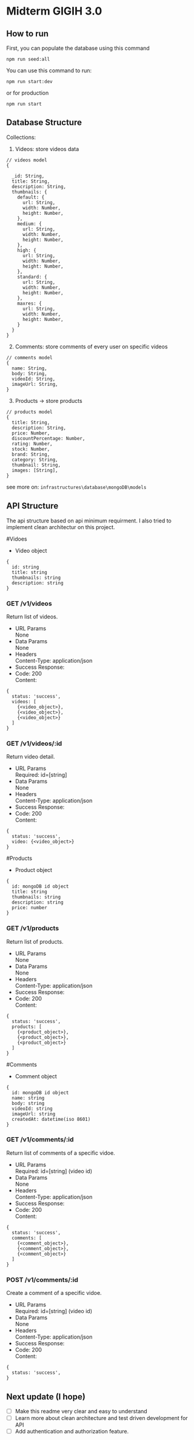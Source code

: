 # Midterm GIGIH 3.0

## How to run
First, you can populate the database using this command
```
npm run seed:all
```

You can use this command to run:
```
npm run start:dev
```
or for production
```
npm run start
```

## Database Structure
Collections:
1. Videos: store videos data
```
// videos model
{

  _id: String,
  title: String,
  description: String,
  thumbnails: {
    default: {
      url: String,
      width: Number,
      height: Number,
    },
    medium: {
      url: String,
      width: Number,
      height: Number,
    },
    high: {
      url: String,
      width: Number,
      height: Number,
    },
    standard: {
      url: String,
      width: Number,
      height: Number,
    },
    maxres: {
      url: String,
      width: Number,
      height: Number,
    }
  }
}
```
2. Comments: store comments of every user on specific videos
```
// comments model
{
  name: String,
  body: String,
  videoId: String,
  imageUrl: String,
}
```
3. Products -> store products
```
// products model
{
  title: String,
  description: String,
  price: Number,
  discountPercentage: Number,
  rating: Number,
  stock: Number,
  brand: String,
  category: String,
  thumbnail: String,
  images: [String],
}
```
see more on: `infrastructures\database\mongoDB\models`

## API Structure
The api structure based on api minimum requirment. I also tried to implement clean architectur on this project.

#Vidoes
- Video object
```
{
  id: string
  title: string
  thumbnails: string
  description: string
}
```
### GET /v1/videos
Return list of videos.
- URL Params <br>
None
- Data Params <br>
None
- Headers <br>
Content-Type: application/json
- Success Response:
- Code: 200 <br>
Content:
```
{
  status: 'success',
  videos: [
    {<video_object>},
    {<video_object>},
    {<video_object>}
  ]
}
```

### GET /v1/videos/:id
Return video detail.
- URL Params <br>
Required: id=[string]
- Data Params <br>
None
- Headers <br>
Content-Type: application/json
- Success Response:
- Code: 200 <br>
Content:
```
{
  status: 'success',
  video: {<video_object>}
}
```

#Products
- Product object
```
{
  id: mongoDB id object
  title: string
  thumbnails: string
  description: string
  price: number
}
```
### GET /v1/products
Return list of products.
- URL Params <br>
None
- Data Params <br>
None
- Headers <br>
Content-Type: application/json
- Success Response:
- Code: 200 <br>
Content:
```
{
  status: 'success',
  products: [
    {<product_object>},
    {<product_object>},
    {<product_object>}
  ]
}
```

#Comments
- Comment object
```
{
  id: mongoDB id object
  name: string
  body: string
  videoId: string
  imageUrl: string
  createdAt: datetime(iso 8601)
}
```
### GET /v1/comments/:id
Return list of comments of a specific vidoe.
- URL Params <br>
  Required: id=[string] (video id)
- Data Params <br>
None
- Headers <br>
Content-Type: application/json
- Success Response:
- Code: 200 <br>
Content:
```
{
  status: 'success',
  comments: [
    {<comment_object>},
    {<comment_object>},
    {<comment_object>}
  ]
}
```

### POST /v1/comments/:id
Create a comment of a specific vidoe.
- URL Params <br>
  Required: id=[string] (video id)
- Data Params <br>
None
- Headers <br>
Content-Type: application/json
- Success Response:
- Code: 200 <br>
Content:
```
{
  status: 'success',
}
```

## Next update (I hope)
- [ ] Make this readme very clear and easy to understand
- [ ] Learn more about clean architecture and test driven development for API
- [ ] Add authentication and authorization feature.